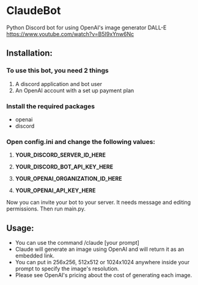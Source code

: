 # ClaudeBot
Python Discord bot for using OpenAI's image generator DALL-E
https://www.youtube.com/watch?v=B5I9xYnw6Nc

## Installation:

### To use this bot, you need 2 things
1. A discord application and bot user
2. An OpenAI account with a set up payment plan

### Install the required packages

- openai
- discord

### Open config.ini and change the following values:

1. **YOUR_DISCORD_SERVER_ID_HERE**

2. **YOUR_DISCORD_BOT_API_KEY_HERE**

3. **YOUR_OPENAI_ORGANIZATION_ID_HERE**

4. **YOUR_OPENAI_API_KEY_HERE**

Now you can invite your bot to your server. It needs message and editing permissions.
Then run main.py.

## Usage:

- You can use the command /claude [your prompt]
- Claude will generate an image using OpenAI and will return it as an embedded link.
- You can put in 256x256, 512x512 or 1024x1024 anywhere inside your prompt to specify the image's resolution.
- Please see OpenAI's pricing about the cost of generating each image.
